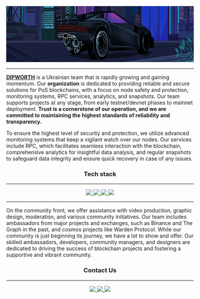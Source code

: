 <img src="https://github.com/doxe1/doxe1/blob/main/cover.gif" width="100%" height="150">

_____
**[DIPWORTH](https://t.me/dipworth)** is a Ukrainian team that is rapidly growing and gaining momentum. Our **organization** is dedicated to providing reliable and secure solutions for PoS blockchains, with a focus on node safety and protection, monitoring systems, RPC services, analytics, and snapshots. Our team supports projects at any stage, from early testnet/devnet phases to mainnet deployment. **Trust is a cornerstone of our operation, and we are committed to maintaining the highest standards of reliability and transparency.**

To ensure the highest level of security and protection, we utilize advanced monitoring systems that keep a vigilant watch over our nodes. Our services include RPC, which facilitates seamless interaction with the blockchain, comprehensive analytics for insightful data analysis, and regular snapshots to safeguard data integrity and ensure quick recovery in case of any issues.

<h3 name="intro" align="center">Tech stack </h3>

_____

<div align="center">
    <a href="https://en.wikipedia.org/wiki/Microsoft_Windows" target="_blank">
        <img height="35px" src="https://img.shields.io/badge/Windows-0078D6?style=for-the-badge&logo=windows&logoColor=white">
    </a>
    <a href="https://www.linux.com/what-is-linux/" target="_blank">
        <img height="35px" src="https://img.shields.io/badge/Linux-FCC624?style=for-the-badge&logo=linux&logoColor=black">
    </a>
<a href="https://www.python.org/" target="_blank">
        <img height="35px" src="https://img.shields.io/badge/Python-3776AB?style=for-the-badge&logo=python&logoColor=white">
    </a>
    <a href="https://en.wikipedia.org/wiki/Shell_script" target="_blank">
        <img height="35px" src="https://img.shields.io/badge/Shell_Script-121011?style=for-the-badge&logo=gnu-bash&logoColor=white">
    </a>
</div>

_____

On the community front, we offer assistance with video production, graphic design, moderation, and various community initiatives. Our team includes ambassadors from major projects and exchanges, such as Binance and The Graph in the past, and cosmos projects like Warden Protocol. While our community is just beginning its journey, we have a lot to show and offer. Our skilled ambassadors, developers, community managers, and designers are dedicated to driving the success of blockchain projects and fostering a supportive and vibrant community.

<h3 name="intro" align="center">Contact Us </h3>

_____

<div align="center">
    <a href="https://t.me/doxe01" target="_blank">
        <img height="35px" src="https://img.shields.io/badge/Telegram-2CA5E0?style=for-the-badge&logo=telegram&logoColor=white">
    </a>
    <a href="https://twitter.com/doxe_0x" target="_blank">
        <img height="35px" src="https://img.shields.io/badge/Twitter-1DA1F2?style=for-the-badge&logo=twitter&logoColor=white">
    </a>
    <a href="https://discord.gg/YZZ2m2sxDD" target="_blank">
        <img height="35px" src="https://img.shields.io/badge/Discord-7289DA?style=for-the-badge&logo=discord&logoColor=white">
    </a>
</div>
